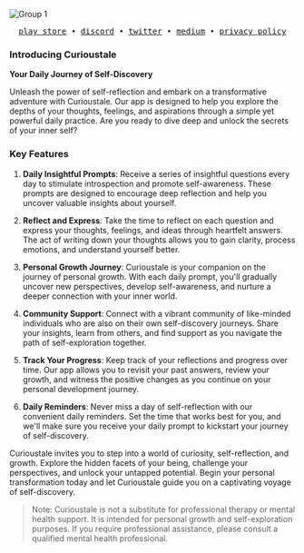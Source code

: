 
![Group 1](https://github.com/curioustale-app/.github/assets/35269424/4a8ead37-ddb8-48f3-98a5-96eba5de4942)

<div align='center'> 
<!--   <h1><samp>Curious Tale</samp></h1>
  <h3><samp>What is it?</samp></h3> -->
  <samp>
    <a href="https://play.google.com/store/apps/details?id=app.curioustale.curioustale" title="play store">play store</a>
    &#x2022;
    <a href="https://discord.gg/xb5ecHMDkN" title="discord">discord</a>
    &#x2022;
    <a href="https://twitter.com/curioustale_app" title="twitter">twitter</a>
    &#x2022;
    <a href="https://medium.com/@curioustale.app" title="medium">medium</a>
    &#x2022;
    <a href="https://github.com/curioustale-app/.github/blob/main/PRIVACY_POLICY.md" title="privacy policy">privacy policy</a>
  </samp>
</div>

### Introducing Curioustale 

**Your Daily Journey of Self-Discovery**

Unleash the power of self-reflection and embark on a transformative adventure with Curioustale. Our app is designed to help you explore the depths of your thoughts, feelings, and aspirations through a simple yet powerful daily practice. Are you ready to dive deep and unlock the secrets of your inner self?

### Key Features

1. **Daily Insightful Prompts**: Receive a series of insightful questions every day to stimulate introspection and promote self-awareness. These prompts are designed to encourage deep reflection and help you uncover valuable insights about yourself.

2. **Reflect and Express**: Take the time to reflect on each question and express your thoughts, feelings, and ideas through heartfelt answers. The act of writing down your thoughts allows you to gain clarity, process emotions, and understand yourself better.

3. **Personal Growth Journey**: Curioustale is your companion on the journey of personal growth. With each daily prompt, you'll gradually uncover new perspectives, develop self-awareness, and nurture a deeper connection with your inner world.

4. **Community Support**: Connect with a vibrant community of like-minded individuals who are also on their own self-discovery journeys. Share your insights, learn from others, and find support as you navigate the path of self-exploration together.

5. **Track Your Progress**: Keep track of your reflections and progress over time. Our app allows you to revisit your past answers, review your growth, and witness the positive changes as you continue on your personal development journey.

6. **Daily Reminders**: Never miss a day of self-reflection with our convenient daily reminders. Set the time that works best for you, and we'll make sure you receive your daily prompt to kickstart your journey of self-discovery.

Curioustale invites you to step into a world of curiosity, self-reflection, and growth. Explore the hidden facets of your being, challenge your perspectives, and unlock your untapped potential. Begin your personal transformation today and let Curioustale guide you on a captivating voyage of self-discovery.

> Note: Curioustale is not a substitute for professional therapy or mental health support. It is intended for personal growth and self-exploration purposes. If you require professional assistance, please consult a qualified mental health professional.
